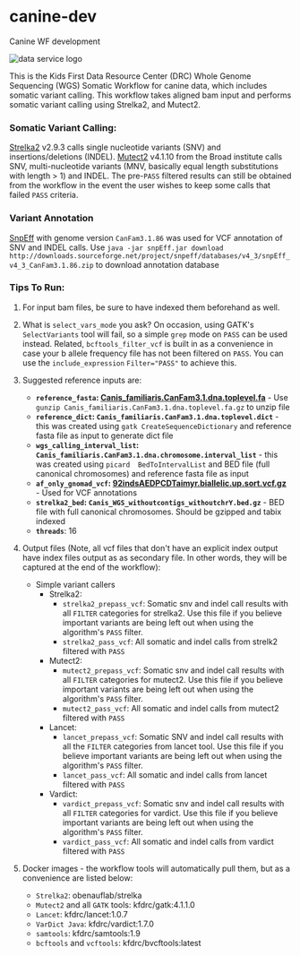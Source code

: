 # canine-dev
Canine WF development

![data service logo](https://encrypted-tbn0.gstatic.com/images?q=tbn:ANd9GcS9BnbvIsTkK3QlSGMDvlgu0tZQJ1q4crMvA-S3fcWfIq6y2d2Y)

This is the Kids First Data Resource Center (DRC) Whole Genome Sequencing (WGS) Somatic Workflow for canine data, which includes somatic variant calling. 
This workflow takes aligned bam input and performs somatic variant calling using Strelka2, and Mutect2.


### Somatic Variant Calling:

[Strelka2](https://github.com/Illumina/strelka) v2.9.3 calls single nucleotide variants (SNV) and insertions/deletions (INDEL).
[Mutect2](https://software.broadinstitute.org/gatk/documentation/tooldocs/4.1.1.0/org_broadinstitute_hellbender_tools_walkers_mutect_Mutect2.php) v4.1.10 from the Broad institute calls SNV, multi-nucleotide variants (MNV, basically equal length substitutions with length > 1) and INDEL.
The pre-`PASS` filtered results can still be obtained from the workflow in the event the user wishes to keep some calls that failed `PASS` criteria.

### Variant Annotation

[SnpEff](http://snpeff.sourceforge.net/) with genome version `CanFam3.1.86` was used for VCF annotation of SNV and INDEL calls. Use `java -jar snpEff.jar download  http://downloads.sourceforge.net/project/snpeff/databases/v4_3/snpEff_v4_3_CanFam3.1.86.zip`  to download annotation database

### Tips To Run:

1) For input bam files, be sure to have indexed them beforehand as well.

2) What is `select_vars_mode` you ask? On occasion, using GATK's `SelectVariants` tool will fail, so a simple `grep` mode on `PASS` can be used instead.
Related, `bcftools_filter_vcf` is built in as a convenience in case your b allele frequency file has not been filtered on `PASS`.
You can use the `include_expression` `Filter="PASS"` to achieve this.

3) Suggested reference inputs are:

    - **`reference_fasta`: [Canis_familiaris.CanFam3.1.dna.toplevel.fa](ftp://ftp.ensembl.org/pub/release-86/fasta/canis_familiaris/dna/Canis_familiaris.CanFam3.1.dna.toplevel.fa.gz)** - Use `gunzip Canis_familiaris.CanFam3.1.dna.toplevel.fa.gz` to unzip file
    - **`reference_dict`: `Canis_familiaris.CanFam3.1.dna.toplevel.dict`** - this was created using `gatk CreateSequenceDictionary` and reference fasta file as input  to generate dict file
    - **`wgs_calling_interval_list`: `Canis_familiaris.CanFam3.1.dna.chromosome.interval_list`** - this was created using `picard  BedToIntervalList` and BED file (full canonical chromosomes) and reference fasta file as input
    - **`af_only_gnomad_vcf`: [92indsAEDPCDTaimyr.biallelic.up.sort.vcf.gz](https://bigd.big.ac.cn/dogsdv2/pages/modules/download/vcf.jsp)** - Used for VCF annotations
    - **`strelka2_bed`: `Canis_WGS_withoutcontigs_withoutchrY.bed.gz`** - BED file with full canonical chromosomes. Should be gzipped and tabix indexed
     - **`threads`**: 16

4) Output files (Note, all vcf files that don't have an explicit index output have index files output as as secondary file.  In other words, they will be captured at the end of the workflow):

    - Simple variant callers
        - Strelka2:
            - `strelka2_prepass_vcf`: Somatic snv and indel call results with all `FILTER` categories for strelka2. Use this file if you believe important variants are being left out when using the algorithm's `PASS` filter.
            - `strelka2_pass_vcf`: All somatic and indel calls from strelk2 filtered with `PASS`
        - Mutect2:
            - `mutect2_prepass_vcf`: Somatic snv and indel call results with all `FILTER` categories for mutect2. Use this file if you believe important variants are being left out when using the algorithm's `PASS` filter.
            - `mutect2_pass_vcf`: All somatic and indel calls from mutect2 filtered with `PASS`
        - Lancet:
            - `lancet_prepass_vcf`: Somatic  SNV and indel call results with  all the `FILTER` categories from lancet tool. Use this file if you believe important variants are being left out when using the algorithm's `PASS` filter.
            - `lancet_pass_vcf`: All somatic and indel calls from lancet filtered with `PASS`
        - Vardict:
            - `vardict_prepass_vcf`:  Somatic snv and indel call results with all `FILTER` categories for vardict. Use this file if you believe important variants are being left out when using the algorithm's `PASS` filter.   
            - `vardict_pass_vcf`: All somatic and indel calls from vardict filtered with `PASS`



5) Docker images - the workflow tools will automatically pull them, but as a convenience are listed below:
    - `Strelka2`: obenauflab/strelka
    - `Mutect2` and all `GATK` tools: kfdrc/gatk:4.1.1.0
    - `Lancet`: kfdrc/lancet:1.0.7
    - `VarDict Java`: kfdrc/vardict:1.7.0 
    - `samtools`: kfdrc/samtools:1.9
    - `bcftools` and `vcftools`: kfdrc/bvcftools:latest 

